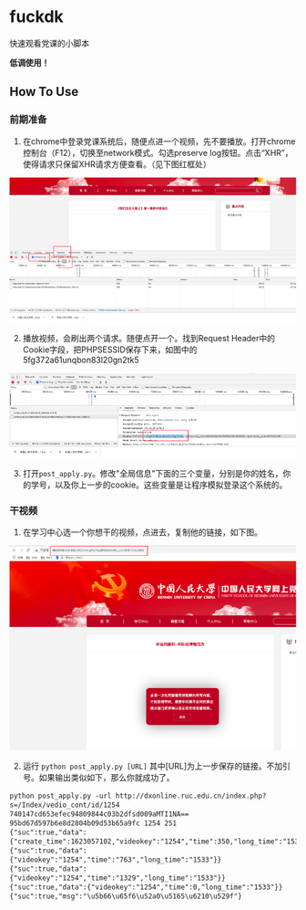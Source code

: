 # fuckdk

快速观看党课的小脚本

**低调使用！**

## How To Use

### 前期准备

1. 在chrome中登录党课系统后，随便点进一个视频，先不要播放。打开chrome控制台（F12），切换至network模式。勾选preserve log按钮。点击“XHR”，使得请求只保留XHR请求方便查看。（见下图红框处）

![image](figures/p1.png)

2. 播放视频，会刷出两个请求。随便点开一个。找到Request Header中的Cookie字段，把PHPSESSID保存下来，如图中的5fg372a61unqbon83l20gn2tk5

![image](figures/p2.png)

3. 打开```post_apply.py```。修改"全局信息"下面的三个变量，分别是你的姓名，你的学号，以及你上一步的cookie。这些变量是让程序模拟登录这个系统的。


### 干视频

1. 在学习中心选一个你想干的视频，点进去，复制他的链接，如下图。

![image](figures/p4.png)


2. 运行 ```python post_apply.py [URL]``` 其中[URL]为上一步保存的链接。不加引号。如果输出类似如下，那么你就成功了。

```
python post_apply.py -url http://dxonline.ruc.edu.cn/index.php?s=/Index/vedio_cont/id/1254
740147cd653efec94809844c03b2dfsd009aMTI1NA== 95bd67d597b6e8d2804b09d53b65a9fc 1254 251
{"suc":true,"data":{"create_time":1623057102,"videokey":"1254","time":350,"long_time":"1533"}}
{"suc":true,"data":{"videokey":"1254","time":"763","long_time":"1533"}}
{"suc":true,"data":{"videokey":"1254","time":"1329","long_time":"1533"}}
{"suc":true,"data":{"videokey":"1254","time":0,"long_time":"1533"}}
{"suc":true,"msg":"\u5b66\u65f6\u52a0\u5165\u6210\u529f"}

```


